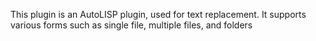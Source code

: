 This plugin is an AutoLISP plugin, used for text replacement. It supports various forms such as single file, multiple files, and folders

